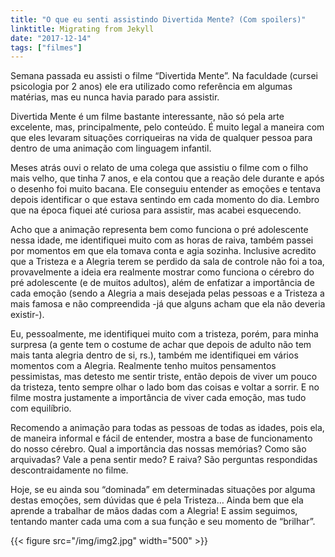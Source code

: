 ```yaml
---
title: "O que eu senti assistindo Divertida Mente? (Com spoilers)"
linktitle: Migrating from Jekyll
date: "2017-12-14"
tags: ["filmes"]
---
```


Semana passada eu assisti o filme “Divertida Mente”. Na faculdade (cursei psicologia por 2 anos) ele era utilizado como referência em algumas matérias, mas eu nunca havia parado para assistir.  

Divertida Mente é um filme bastante interessante, não só pela arte excelente, mas, principalmente, pelo conteúdo. É muito legal a maneira com que eles levaram situações corriqueiras na vida de qualquer pessoa para dentro de uma animação com linguagem infantil.

Meses atrás ouvi o relato de uma colega que assistiu o filme com o filho mais velho, que tinha 7 anos, e ela contou que a reação dele durante e após o desenho foi muito bacana. Ele conseguiu entender as emoções e tentava depois identificar o que estava sentindo em cada momento do dia. Lembro que na época fiquei até curiosa para assistir, mas acabei esquecendo.

Acho que a animação representa bem como funciona o pré adolescente nessa idade, me identifiquei muito com as horas de raiva, também passei por momentos em que ela tomava conta e agia sozinha. Inclusive acredito que a Tristeza e a Alegria terem se perdido da sala de controle não foi a toa, provavelmente a ideia era realmente mostrar como funciona o cérebro do pré adolescente (e de muitos adultos), além de enfatizar a importância de cada emoção (sendo a Alegria a mais desejada pelas pessoas e a Tristeza a mais famosa e não compreendida -já que alguns acham que ela não deveria existir-).

Eu, pessoalmente, me identifiquei muito com a tristeza, porém, para minha surpresa (a gente tem o costume de achar que depois de adulto não tem mais tanta alegria dentro de si, rs.), também me identifiquei em vários momentos com a Alegria. Realmente tenho muitos pensamentos pessimistas, mas detesto me sentir triste, então depois de viver um pouco da tristeza, tento sempre olhar o lado bom das coisas e voltar a sorrir. E no filme mostra justamente a importância de viver cada emoção, mas tudo com equilíbrio.

Recomendo a animação para todas as pessoas de todas as idades, pois ela, de maneira informal e fácil de entender, mostra a base de funcionamento do nosso cérebro. Qual a importância das nossas memórias? Como são arquivadas? Vale a pena sentir medo? E raiva? São perguntas respondidas descontraidamente no filme.  

Hoje, se eu ainda sou “dominada” em determinadas situações por alguma destas emoções, sem dúvidas que é pela Tristeza… Ainda bem que ela aprende a trabalhar de mãos dadas com a Alegria! E assim seguimos, tentando manter cada uma com a sua função e seu momento de “brilhar”.

{{< figure src="/img/img2.jpg" width="500" >}}

